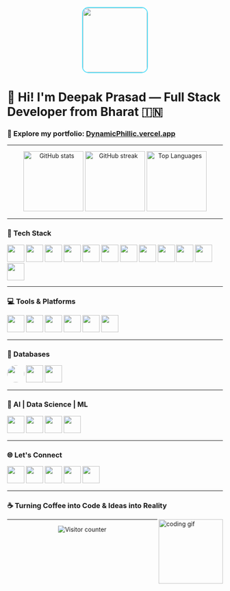 <div align="center">
  <img height="150" src="https://ik.imagekit.io/sdm2vyawn77777/Logo/image.png?updatedAt=1751731412409" style=" border-radius: 15px;border:2px solid #58e1fc;" />
</div>

# 👋 Hi! I'm Deepak Prasad — Full Stack Developer from Bharat 🇮🇳

### 🚀 Explore my portfolio: [DynamicPhillic.vercel.app](https://DynamicPhillic.vercel.app)

---

<div align="center">
  <img src="https://github-readme-stats-brown-tau-72.vercel.app/api?username=Divine-P-77777&show_icons=true&include_all_commits=true&theme=dracula" height="140" style="max-width: 100%;" alt="GitHub stats" />
  <img src="https://streak-stats.demolab.com?user=Divine-P-77777&theme=dracula&hide_border=false" height="140" style="max-width: 100%;" alt="GitHub streak" />
  <img src="https://github-readme-stats-brown-tau-72.vercel.app/api/top-langs/?username=Divine-P-77777&layout=compact&langs_count=5&theme=dark" height="140" style="max-width: 100%;" alt="Top Languages" />
</div>

---

### 🧠 Tech Stack

<div align="left">


  <img src="https://ik.imagekit.io/sdm2vyawn77777/Logo/image(2).png?updatedAt=1751732343921" height="40" style="max-width: 100%;" />

  <img src="https://ik.imagekit.io/sdm2vyawn77777/Logo/image.png?updatedAt=1751732344724" height="40" style="max-width: 100%;" />
  

  <img src="https://ik.imagekit.io/sdm2vyawn77777/Logo/image(3).png?updatedAt=1751732344388" height="40" style="max-width: 100%;" />

  <img src="https://ik.imagekit.io/sdm2vyawn77777/Logo/image(12).png?updatedAt=1751732348672" height="40" style="max-width: 100%;" />

  <img src="https://skillicons.dev/icons?i=express" height="40" style="max-width: 100%;" />

  <img src="https://ik.imagekit.io/sdm2vyawn77777/Logo/image(11).png?updatedAt=1751732347055" height="40" style="max-width: 100%;" />

  <img src="https://skillicons.dev/icons?i=redux" height="40" style="max-width: 100%;" />

  <img src="https://ik.imagekit.io/sdm2vyawn77777/Logo/image(10).png?updatedAt=1751732347271" height="40" style="max-width: 100%;" />

  <img src="https://skillicons.dev/icons?i=tailwind" height="40" style="max-width: 100%;" />

  <img src="https://skillicons.dev/icons?i=vite" height="40" style="max-width: 100%;" />

  <img src="https://ik.imagekit.io/sdm2vyawn77777/Logo/image(9).png?updatedAt=1751732344389" height="40" style="max-width: 100%;" />

  <img src="https://cdn.jsdelivr.net/gh/devicons/devicon/icons/python/python-original.svg" height="40" style="max-width: 100%;" />


</div>

---

### 💻 Tools & Platforms

<div align="left">
  <img src="https://skillicons.dev/icons?i=github" height="40" style="max-width: 100%;" />

  <img src="https://ik.imagekit.io/sdm2vyawn77777/Logo/image(4).png?updatedAt=1751732344425" height="40" style="max-width: 100%;" />

  <img src="https://img.shields.io/badge/Postman-FF6C37?logo=postman&logoColor=black&style=for-the-badge" height="40" style="max-width: 100%;" />

  <img src="https://skillicons.dev/icons?i=supabase" height="40" style="max-width: 100%;" />

  <img src="https://skillicons.dev/icons?i=vercel" height="40" style="max-width: 100%;" />

  <img src="https://img.shields.io/badge/Canva-00C4CC?logo=canva&logoColor=black&style=for-the-badge" height="40" style="max-width: 100%;" />
</div>

---

### 🧩 Databases

<div align="left">
  <img src="https://ik.imagekit.io/sdm2vyawn77777/Logo/image(5).png?updatedAt=1751732344327" height="40" style="max-width: 100%;border-radius:50px" />

  <img src="https://ik.imagekit.io/sdm2vyawn77777/Logo/image(6).png?updatedAt=1751732343847" height="40" style="max-width: 100%;" />

  <img src="https://ik.imagekit.io/sdm2vyawn77777/Logo/image(7).png?updatedAt=1751732344409" height="40" style="max-width: 100%;" />
</div>

---

### 🤖 AI | Data Science | ML

<div align="left">


  <img src="https://ik.imagekit.io/sdm2vyawn77777/Logo/image(8).png?updatedAt=1751732344838" height="40" style="max-width: 100%;" />

  <img src="https://img.shields.io/badge/pandas-150458?logo=pandas&logoColor=white&style=for-the-badge" height="40" style="max-width: 100%;" />

  <img src="https://img.shields.io/badge/Kaggle-20BEFF?logo=kaggle&logoColor=black&style=for-the-badge" height="40" style="max-width: 100%;" />

  <img src="https://skillicons.dev/icons?i=tensorflow" height="40" style="max-width: 100%;" />
</div>

---

### 🌐 Let's Connect

<div align="left">
  <a href="mailto:dynamicphillic77777@gmail.com" target="_blank"><img src="https://raw.githubusercontent.com/maurodesouza/profile-readme-generator/master/src/assets/icons/social/gmail/default.svg" width="40" /></a>
  <a href="https://www.linkedin.com/in/deepak-prasad-799128259/" target="_blank"><img src="https://raw.githubusercontent.com/maurodesouza/profile-readme-generator/master/src/assets/icons/social/linkedin/default.svg" width="40" /></a>
  <a href="https://x.com/CollabDynPhilic" target="_blank"><img src="https://raw.githubusercontent.com/maurodesouza/profile-readme-generator/master/src/assets/icons/social/twitter/default.svg" width="40" /></a>
  <a href="https://www.hackerrank.com/profile/dynamicphillic71" target="_blank"><img src="https://raw.githubusercontent.com/maurodesouza/profile-readme-generator/master/src/assets/icons/social/hackerrank/default.svg" width="40" /></a>
  <a href="mailto:dynamicphillic77777@gmail.com" target="_blank"><img src="https://raw.githubusercontent.com/maurodesouza/profile-readme-generator/master/src/assets/icons/social/microsoft-outlook/default.svg" width="40" /></a>
</div>




---

### ☕ Turning Coffee into Code & Ideas into Reality

<img align="right" height="150" style="max-width: 100%;" src="https://media3.giphy.com/media/XP8kV1sQnHF9AL30GE/200w.gif" alt="coding gif" />

---

<div align="center">
  <img src="https://profile-counter.glitch.me/Divine-P-77777/count.svg?start=181" alt="Visitor counter" />
</div>

